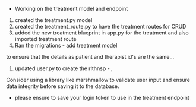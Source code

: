 - Working on the treatment model and endpoint
 1. created the treatment.py model
 2. created the treatment_route.py to have the treatment routes for CRUD
 3. added the new treatment blueprint in app.py for the treatment and also imported treatment route
 4. Ran the migrations - add treatment model

 to ensure that the details as patient and therapist id's are the same...
 1. updated user.py to create the rlthnsp - 
,



 Consider using a library like marshmallow to validate user input and ensure data integrity before saving it to the database.

 - please ensure to save your login token to use in the treatment endpoint